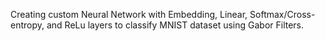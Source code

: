 Creating custom Neural Network with Embedding, Linear, Softmax/Cross-entropy, and ReLu layers to classify MNIST dataset using Gabor Filters. 
